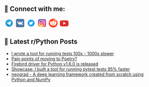## 🔎 Connect with me:
[<img src="https://github.com/bullbesh/bullbesh/blob/main/images/Telegram.png" width="32" height="32" />](https://t.me/bullbesh)
[<img src="https://github.com/bullbesh/bullbesh/blob/main/images/VK.png" width="32" height="32" />](https://vk.com/bullbesh)
[<img src="https://github.com/bullbesh/bullbesh/blob/main/images/Twitter.png" width="32" height="32" />](https://twitter.com/bullbesh1)
[<img src="https://github.com/bullbesh/bullbesh/blob/main/images/Instagram.png" width="32" height="32" />](https://www.instagram.com/bullbesh)
[<img src="https://github.com/bullbesh/bullbesh/blob/main/images/Reddit.png" width="32" height="32" />](https://www.reddit.com/user/bullbesh)
[<img src="https://github.com/bullbesh/bullbesh/blob/main/images/YouTube.png" width="32" height="32" />](https://www.youtube.com/channel/UCtfjRs6uzgq5mfm8S06WTcg)

## 📕 Latest r/Python Posts
<!-- BLOG-POST-LIST:START -->
- [I wrote a tool for running tests 100x - 1000x slower](https://www.reddit.com/r/Python/comments/y3w4ss/i_wrote_a_tool_for_running_tests_100x_1000x_slower/)
- [Pain points of moving to Poetry?](https://www.reddit.com/r/Python/comments/y3vzho/pain_points_of_moving_to_poetry/)
- [Firebird driver for Python v1.6.0 is released](https://www.reddit.com/r/Python/comments/y3ttrj/firebird_driver_for_python_v160_is_released/)
- [Showcase: I built a tool for running pytest tests 95% faster](https://www.reddit.com/r/Python/comments/y3tdxh/showcase_i_built_a_tool_for_running_pytest_tests/)
- [neograd - A deep learning framework created from scratch using Python and NumPy](https://www.reddit.com/r/Python/comments/y3t15p/neograd_a_deep_learning_framework_created_from/)
<!-- BLOG-POST-LIST:END -->

